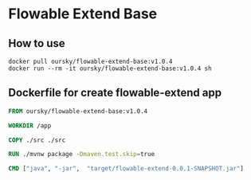 # Flowable Extend Base

## How to use

```shell
docker pull oursky/flowable-extend-base:v1.0.4
docker run --rm -it oursky/flowable-extend-base:v1.0.4 sh
```

## Dockerfile for create flowable-extend app

```dockerfile
FROM oursky/flowable-extend-base:v1.0.4

WORKDIR /app

COPY ./src ./src

RUN ./mvnw package -Dmaven.test.skip=true

CMD ["java", "-jar",  "target/flowable-extend-0.0.1-SNAPSHOT.jar"]
```
